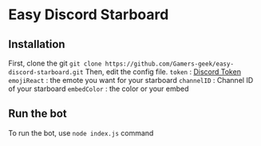 # Easy Discord Starboard
## Installation

First, clone the git
```git clone https://github.com/Gamers-geek/easy-discord-starboard.git```
Then, edit the config file. 
`token` : [Discord Token](https://discord.com/developers)
`emojiReact` : the emote you want for your starboard
`channelID` :  Channel ID of your starboard
`embedColor` : the color or your embed

## Run the bot

To run the bot, use `node index.js` command
